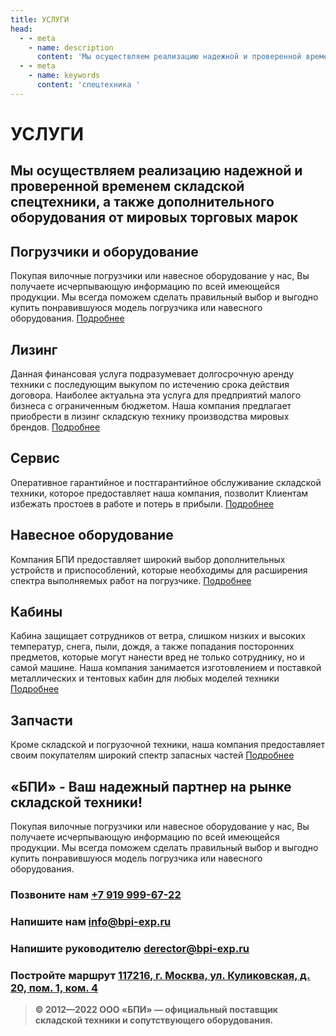 ```yaml
---
title: УСЛУГИ
head:
  - - meta
    - name: description
      content: 'Мы осуществляем реализацию надежной и проверенной временем складской спецтехники, а также дополнительного оборудования от мировых торговых марок'
  - - meta
    - name: keywords 
      content: 'спецтехника '
---
```


# УСЛУГИ

## Мы осуществляем реализацию надежной и проверенной временем складской спецтехники, а также дополнительного оборудования от мировых торговых марок

## Погрузчики и оборудование
Покупая вилочные погрузчики или навесное оборудование у нас, Вы получаете исчерпывающую информацию по всей имеющейся продукции. Мы всегда поможем сделать правильный выбор и выгодно купить понравившуюся модель погрузчика или навесного оборудования.
[Подробнее](/)


## Лизинг

Данная финансовая услуга подразумевает долгосрочную аренду техники с последующим выкупом по истечению срока действия договора. Наиболее актуальна эта услуга для предприятий малого бизнеса с ограниченным бюджетом. Наша компания предлагает приобрести в лизинг складскую технику производства мировых брендов.
[Подробнее](/)

## Сервис
Оперативное гарантийное и постгарантийное обслуживание складской техники, которое предоставляет наша компания, позволит Клиентам избежать простоев в работе и потерь в прибыли.
[Подробнее](/)

## Навесное оборудование
Компания БПИ предоставляет широкий выбор дополнительных устройств и приспособлений, которые необходимы для расширения спектра выполняемых работ на погрузчике.
[Подробнее](/)

## Кабины
Кабина защищает сотрудников от ветра, слишком низких и высоких температур, снега, пыли, дождя, а также попадания посторонних предметов, которые могут нанести вред не только сотруднику, но и самой машине. Наша компания занимается изготовлением и поставкой металлических и тентовых кабин для любых моделей техники
[Подробнее](/)

## Запчасти
Кроме складской и погрузочной техники, наша компания предоставляет своим покупателям широкий спектр запасных частей
[Подробнее](/)

## «БПИ» - Ваш надежный партнер на рынке складской техники!

Покупая вилочные погрузчики или навесное оборудование у нас, Вы получаете исчерпывающую информацию по всей имеющейся продукции. Мы всегда поможем сделать правильный выбор и выгодно купить понравившуюся модель погрузчика или навесного оборудования.

### Позвоните нам <a href="tel:+79199996722">+7 919 999-67-22</a>

### Напишите нам <a href="mailto:info@bpi-exp.ru">info@bpi-exp.ru</a>

### Напишите руководителю <a href="mailto:derector@bpi-exp.ru">derector@bpi-exp.ru</a>

### Постройте маршрут <a href="https://yandex.ru/maps/213/moscow/?from=api-maps&ll=37.560718%2C55.567506&mode=routes&origin=jsapi_2_1_79&rtext=~55.567988%2C37.560664&rtt=mt&ruri=~&z=19">117216, г. Москва, ул. Куликовская, д. 20, пом. 1, ком. 4</a>

> **© 2012—2022 ООО «БПИ» — официальный поставщик складской техники и сопутствующего оборудования.**
